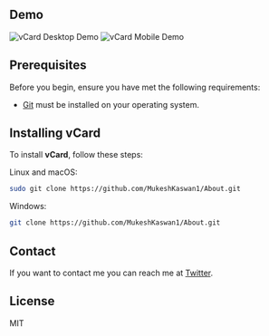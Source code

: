
## Demo

![vCard Desktop Demo](./website-demo-image/desktop./////////////png "Desktop Demo")
![vCard Mobile Demo](./website-demo-image/mobile.//////////png "Mobile Demo")

## Prerequisites

Before you begin, ensure you have met the following requirements:

* [Git](https://git-scm.com/downloads "Download Git") must be installed on your operating system.

## Installing vCard

To install **vCard**, follow these steps:

Linux and macOS:

```bash
sudo git clone https://github.com/MukeshKaswan1/About.git
```

Windows:

```bash
git clone https://github.com/MukeshKaswan1/About.git
```

## Contact

If you want to contact me you can reach me at [Twitter](https://twitter.com/mukeshkaswan07).

## License

MIT

